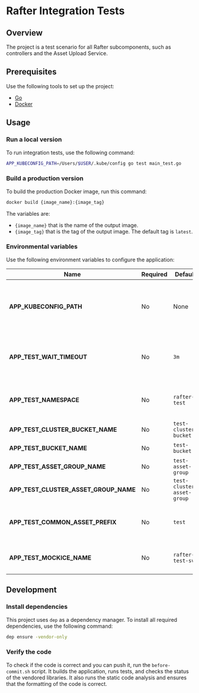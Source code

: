 # Rafter Integration Tests

## Overview

The project is a test scenario for all Rafter subcomponents, such as controllers and the Asset Upload Service.

## Prerequisites

Use the following tools to set up the project:

- [Go](https://golang.org)
- [Docker](https://www.docker.com/)

## Usage

### Run a local version

To run integration tests, use the following command:

```bash
APP_KUBECONFIG_PATH=/Users/$USER/.kube/config go test main_test.go
```

### Build a production version

To build the production Docker image, run this command:

```bash
docker build {image_name}:{image_tag}
```

The variables are:

- `{image_name}` that is the name of the output image.
- `{image_tag}` that is the tag of the output image. The default tag is `latest`.

### Environmental variables

Use the following environment variables to configure the application:

| Name                                  | Required | Default                    | Description                                                                                     |
| ------------------------------------- | -------- | -------------------------- | ----------------------------------------------------------------------------------------------- |
| **APP_KUBECONFIG_PATH**               | No       | None                       | The path to the `kubeconfig` file, needed for running an application outside of the cluster     |
| **APP_TEST_WAIT_TIMEOUT**             | No       | `3m`                       | The period of time for which the application waits for the resources to meet defined conditions |
| **APP_TEST_NAMESPACE**                | No       | `rafter-test`              | The name of the Namespace created and deleted during integration tests                          |
| **APP_TEST_CLUSTER_BUCKET_NAME**      | No       | `test-cluster-bucket`      | The ClusterBucket resource name                                                                 |
| **APP_TEST_BUCKET_NAME**              | No       | `test-bucket`              | The Bucket resource name                                                                        |
| **APP_TEST_ASSET_GROUP_NAME**         | No       | `test-asset-group`         | The AssetGroup resource name                                                                    |
| **APP_TEST_CLUSTER_ASSET_GROUP_NAME** | No       | `test-cluster-asset-group` | The ClusterAssetGroup resource name                                                             |
| **APP_TEST_COMMON_ASSET_PREFIX**      | No       | `test`                     | The name of the prefix for the Asset and ClusterAsset resources                                 |
| **APP_TEST_MOCKICE_NAME**             | No       | `rafter-test-svc`          | The name of the pod, service and configmap used by test service                                 |

## Development

### Install dependencies

This project uses `dep` as a dependency manager. To install all required dependencies, use the following command:

```bash
dep ensure -vendor-only
```

### Verify the code

To check if the code is correct and you can push it, run the `before-commit.sh` script. It builds the application, runs tests, and checks the status of the vendored libraries. It also runs the static code analysis and ensures that the formatting of the code is correct.
